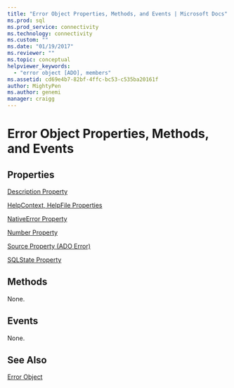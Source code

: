 ```yaml
---
title: "Error Object Properties, Methods, and Events | Microsoft Docs"
ms.prod: sql
ms.prod_service: connectivity
ms.technology: connectivity
ms.custom: ""
ms.date: "01/19/2017"
ms.reviewer: ""
ms.topic: conceptual
helpviewer_keywords: 
  - "error object [ADO], members"
ms.assetid: cd69e4b7-82bf-4ffc-bc53-c535ba20161f
author: MightyPen
ms.author: genemi
manager: craigg
---
```

# Error Object Properties, Methods, and Events
## Properties  
 [Description Property](../../../ado/reference/ado-api/description-property.md)  
  
 [HelpContext, HelpFile Properties](../../../ado/reference/ado-api/helpcontext-helpfile-properties.md)  
  
 [NativeError Property](../../../ado/reference/ado-api/nativeerror-property-ado.md)  
  
 [Number Property](../../../ado/reference/ado-api/number-property-ado.md)  
  
 [Source Property (ADO Error)](../../../ado/reference/ado-api/source-property-ado-error.md)  
  
 [SQLState Property](../../../ado/reference/ado-api/sqlstate-property.md)  
  
## Methods  
 None.  
  
## Events  
 None.  
  
## See Also  
 [Error Object](../../../ado/reference/ado-api/error-object.md)
